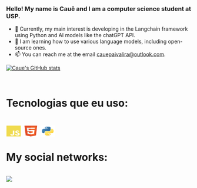 ### Hello! My name is Cauê and I am a computer science student at USP.



- 🔭 Currently, my main interest is developing in the Langchain framework using Python and AI models like the chatGPT API.
- 🌱 I am learning how to use various language models, including open-source ones.
- 📫 You can reach me at the email cauepaivalira@outlook.com.

[![Caue's GitHub stats](https://github-readme-stats.vercel.app/api?username=caue-paiva)](https://github.com/caue-paiva/github-readme-stats)


<div style="display: inline_block"><br>
  <h1>Tecnologias que eu uso: <h1>
  <img align="center" alt="Caue-Js" height="30" width="40" src="https://raw.githubusercontent.com/devicons/devicon/master/icons/javascript/javascript-plain.svg">
  <img align="center" alt="Caue-HTML" height="30" width="40" src="https://raw.githubusercontent.com/devicons/devicon/master/icons/html5/html5-original.svg">
  <img align="center" alt="Caue-Python" height="30" width="40" src="https://raw.githubusercontent.com/devicons/devicon/master/icons/python/python-original.svg">

</div>

<div>
  <h1> My social networks: <h2>
  <a href="https://www.linkedin.com/in/cau%C3%AA-paiva-lira-57b44b227/" target="_blank"><img src="https://img.shields.io/badge/-LinkedIn-%230077B5?style=for-the-badge&logo=linkedin&logoColor=white" target="_blank"></a> 
<div>
